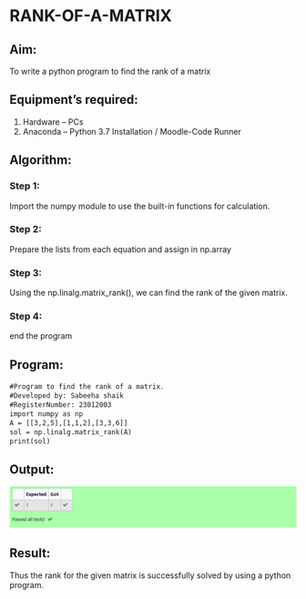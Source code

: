 # RANK-OF-A-MATRIX
## Aim:
To write a python program to find the rank of a matrix
## Equipment’s required:
1. 	Hardware – PCs
2. 	Anaconda – Python 3.7 Installation / Moodle-Code Runner
## Algorithm:
### Step 1: 
Import the numpy module to use the built-in functions for calculation.
### Step 2: 
Prepare the lists from each equation and assign in np.array
### Step 3: 
Using the np.linalg.matrix_rank(), we can find the rank of the given matrix.
### Step 4:
end the program
## Program:
```
#Program to find the rank of a matrix.
#Developed by: Sabeeha shaik
#RegisterNumber: 23012003
import numpy as np
A = [[3,2,5],[1,1,2],[3,3,6]]
sol = np.linalg.matrix_rank(A)
print(sol)
```
## Output:
![Alt text](<rank of a matrix.png>)
## Result:
Thus the rank for the given matrix is successfully solved by  using a python program.


